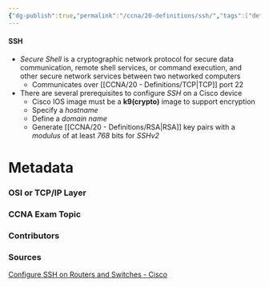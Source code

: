 ```yaml
---
{"dg-publish":true,"permalink":"/ccna/20-definitions/ssh/","tags":["defs_ccna"],"created":"2023-11-04T12:45:23.000-07:00","updated":"2023-11-07T13:54:59.110-08:00"}
---
```


#### SSH
- *Secure Shell* is a cryptographic network protocol for secure data communication, remote shell services, or command execution, and other secure network services between two networked computers
	- Communicates over [[CCNA/20 - Definitions/TCP\|TCP]] port 22
- There are several prerequisites to configure *SSH* on a Cisco device
	- Cisco IOS image must be a **k9(crypto)** image to support encryption
	- Specify a *hostname*
	- Define a *domain name*
	- Generate [[CCNA/20 - Definitions/RSA\|RSA]] key pairs with a *modulus* of at least *768* bits for *SSHv2*

# Metadata
### OSI or TCP/IP Layer

### CCNA Exam Topic

### Contributors

### Sources
[Configure SSH on Routers and Switches - Cisco](https://www.cisco.com/c/en/us/support/docs/security-vpn/secure-shell-ssh/4145-ssh.html)